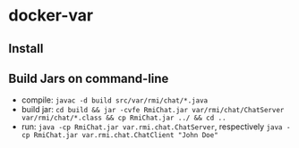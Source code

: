 # docker-var
## Install

## Build Jars on command-line
- compile: `javac -d build src/var/rmi/chat/*.java`
- build jar: `cd build && jar -cvfe RmiChat.jar var/rmi/chat/ChatServer var/rmi/chat/*.class && cp RmiChat.jar ../ && cd ..`
- run: `java -cp RmiChat.jar var.rmi.chat.ChatServer`, respectively `java -cp RmiChat.jar var.rmi.chat.ChatClient "John Doe"`

